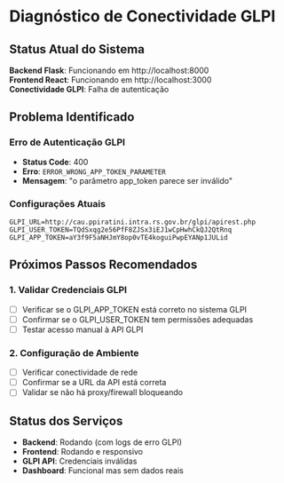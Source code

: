 ﻿# Diagnóstico de Conectividade GLPI

## Status Atual do Sistema
 **Backend Flask**: Funcionando em http://localhost:8000  
 **Frontend React**: Funcionando em http://localhost:3000  
 **Conectividade GLPI**: Falha de autenticação

## Problema Identificado

### Erro de Autenticação GLPI
- **Status Code**: 400
- **Erro**: `ERROR_WRONG_APP_TOKEN_PARAMETER`
- **Mensagem**: "o parâmetro app_token parece ser inválido"

### Configurações Atuais
```
GLPI_URL=http://cau.ppiratini.intra.rs.gov.br/glpi/apirest.php
GLPI_USER_TOKEN=TQdSxqg2e56PfF8ZJSx3iEJ1wCpHwhCkQJ2QtRnq
GLPI_APP_TOKEN=aY3f9F5aNHJmY8op0vTE4koguiPwpEYANp1JULid
```

## Próximos Passos Recomendados

### 1. Validar Credenciais GLPI
- [ ] Verificar se o GLPI_APP_TOKEN está correto no sistema GLPI
- [ ] Confirmar se o GLPI_USER_TOKEN tem permissões adequadas
- [ ] Testar acesso manual à API GLPI

### 2. Configuração de Ambiente
- [ ] Verificar conectividade de rede
- [ ] Confirmar se a URL da API está correta
- [ ] Validar se não há proxy/firewall bloqueando

## Status dos Serviços
- **Backend**:  Rodando (com logs de erro GLPI)
- **Frontend**:  Rodando e responsivo
- **GLPI API**:  Credenciais inválidas
- **Dashboard**:  Funcional mas sem dados reais
